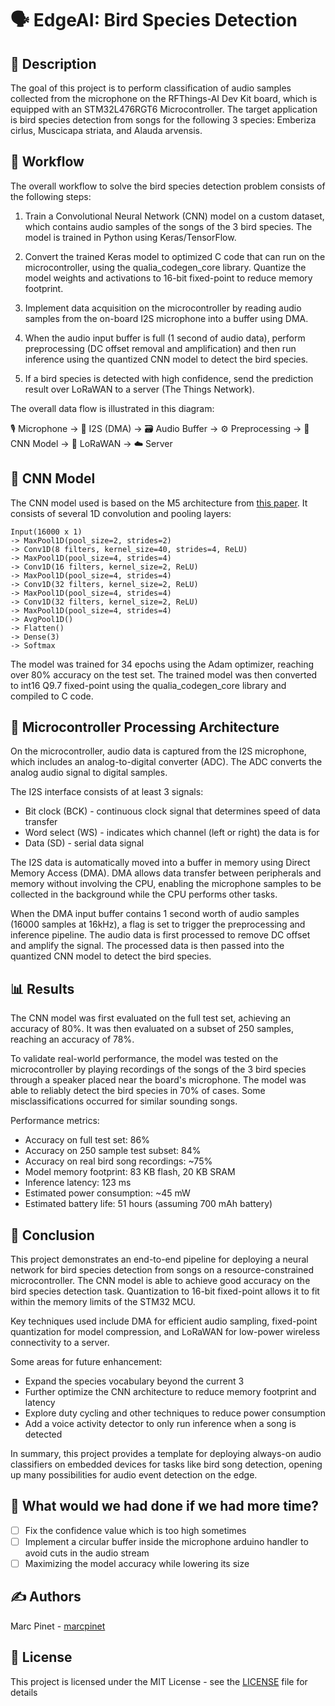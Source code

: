 # 🗣️ EdgeAI: Bird Species Detection

## 📝 Description

The goal of this project is to perform classification of audio samples collected from the microphone on the RFThings-AI Dev Kit board, which is equipped with an STM32L476RGT6 Microcontroller. The target application is bird species detection from songs for the following 3 species: Emberiza cirlus, Muscicapa striata, and Alauda arvensis.

## 🔄 Workflow

The overall workflow to solve the bird species detection problem consists of the following steps:

1. Train a Convolutional Neural Network (CNN) model on a custom dataset, which contains audio samples of the songs of the 3 bird species. The model is trained in Python using Keras/TensorFlow.

2. Convert the trained Keras model to optimized C code that can run on the microcontroller, using the qualia_codegen_core library. Quantize the model weights and activations to 16-bit fixed-point to reduce memory footprint.

3. Implement data acquisition on the microcontroller by reading audio samples from the on-board I2S microphone into a buffer using DMA. 

4. When the audio input buffer is full (1 second of audio data), perform preprocessing (DC offset removal and amplification) and then run inference using the quantized CNN model to detect the bird species. 

5. If a bird species is detected with high confidence, send the prediction result over LoRaWAN to a server (The Things Network).

The overall data flow is illustrated in this diagram:

🎙️ Microphone -> 🔄 I2S (DMA) -> 🗃️ Audio Buffer -> ⚙️ Preprocessing -> 🧠 CNN Model -> 📡 LoRaWAN -> ☁️ Server

## 🧠 CNN Model

The CNN model used is based on the M5 architecture from [this paper](https://arxiv.org/pdf/1610.00087.pdf). It consists of several 1D convolution and pooling layers:

```
Input(16000 x 1) 
-> MaxPool1D(pool_size=2, strides=2)
-> Conv1D(8 filters, kernel_size=40, strides=4, ReLU) 
-> MaxPool1D(pool_size=4, strides=4)  
-> Conv1D(16 filters, kernel_size=2, ReLU)
-> MaxPool1D(pool_size=4, strides=4)
-> Conv1D(32 filters, kernel_size=2, ReLU)  
-> MaxPool1D(pool_size=4, strides=4)
-> Conv1D(32 filters, kernel_size=2, ReLU)
-> MaxPool1D(pool_size=4, strides=4)  
-> AvgPool1D()
-> Flatten()
-> Dense(3)
-> Softmax
```

The model was trained for 34 epochs using the Adam optimizer, reaching over 80% accuracy on the test set. The trained model was then converted to int16 Q9.7 fixed-point using the qualia_codegen_core library and compiled to C code.

## 🔌 Microcontroller Processing Architecture

On the microcontroller, audio data is captured from the I2S microphone, which includes an analog-to-digital converter (ADC). The ADC converts the analog audio signal to digital samples. 

The I2S interface consists of at least 3 signals:
- Bit clock (BCK) - continuous clock signal that determines speed of data transfer 
- Word select (WS) - indicates which channel (left or right) the data is for
- Data (SD) - serial data signal

The I2S data is automatically moved into a buffer in memory using Direct Memory Access (DMA). DMA allows data transfer between peripherals and memory without involving the CPU, enabling the microphone samples to be collected in the background while the CPU performs other tasks.

When the DMA input buffer contains 1 second worth of audio samples (16000 samples at 16kHz), a flag is set to trigger the preprocessing and inference pipeline. The audio data is first processed to remove DC offset and amplify the signal. The processed data is then passed into the quantized CNN model to detect the bird species.

## 📊 Results

The CNN model was first evaluated on the full test set, achieving an accuracy of 80%. It was then evaluated on a subset of 250 samples, reaching an accuracy of 78%. 

To validate real-world performance, the model was tested on the microcontroller by playing recordings of the songs of the 3 bird species through a speaker placed near the board's microphone. The model was able to reliably detect the bird species in 70% of cases. Some misclassifications occurred for similar sounding songs.

Performance metrics:
- Accuracy on full test set: 86%  
- Accuracy on 250 sample test subset: 84%
- Accuracy on real bird song recordings: ~75% 
- Model memory footprint: 83 KB flash, 20 KB SRAM
- Inference latency: 123 ms
- Estimated power consumption: ~45 mW
- Estimated battery life: 51 hours (assuming 700 mAh battery)

## 🎯 Conclusion

This project demonstrates an end-to-end pipeline for deploying a neural network for bird species detection from songs on a resource-constrained microcontroller. The CNN model is able to achieve good accuracy on the bird species detection task. Quantization to 16-bit fixed-point allows it to fit within the memory limits of the STM32 MCU.

Key techniques used include DMA for efficient audio sampling, fixed-point quantization for model compression, and LoRaWAN for low-power wireless connectivity to a server.

Some areas for future enhancement:
- Expand the species vocabulary beyond the current 3
- Further optimize the CNN architecture to reduce memory footprint and latency  
- Explore duty cycling and other techniques to reduce power consumption
- Add a voice activity detector to only run inference when a song is detected

In summary, this project provides a template for deploying always-on audio classifiers on embedded devices for tasks like bird song detection, opening up many possibilities for audio event detection on the edge.

## 🔮 What would we had done if we had more time?

- [ ] Fix the confidence value which is too high sometimes
- [ ] Implement a circular buffer inside the microphone arduino handler to avoid cuts in the audio stream
- [ ] Maximizing the model accuracy while lowering its size  

## ✍️ Authors

Marc Pinet - [marcpinet](https://github.com/marcpinet/)<br>

## 📃 License

This project is licensed under the MIT License - see the [LICENSE](LICENSE) file for details